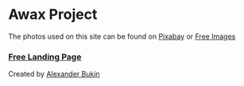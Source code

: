 # Awax Project

The photos used on this site can be found on [Pixabay](https://pixabay.com/pt/) or [Free Images](https://pt.freeimages.com/)

### [Free Landing Page](https://www.behance.net/gallery/58301549/Free-Landing-Page)

Created by [Alexander Bukin](https://www.behance.net/bagd)
